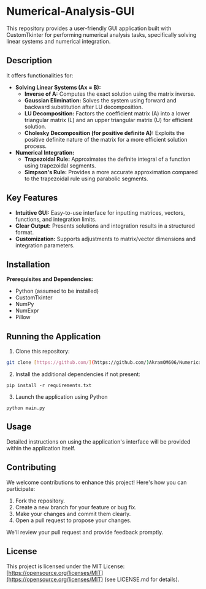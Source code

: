 # Numerical-Analysis-GUI

This repository provides a user-friendly GUI application built with CustomTkinter for performing numerical analysis tasks, specifically solving linear systems and numerical integration.

## Description

It offers functionalities for:

* **Solving Linear Systems (Ax = B):**
    * **Inverse of A:** Computes the exact solution using the matrix inverse.
    * **Gaussian Elimination:** Solves the system using forward and backward substitution after LU decomposition.
    * **LU Decomposition:** Factors the coefficient matrix (A) into a lower triangular matrix (L) and an upper triangular matrix (U) for efficient solution.
    * **Cholesky Decomposition (for positive definite A):** Exploits the positive definite nature of the matrix for a more efficient solution process.
* **Numerical Integration:**
    * **Trapezoidal Rule:** Approximates the definite integral of a function using trapezoidal segments.
    * **Simpson's Rule:** Provides a more accurate approximation compared to the trapezoidal rule using parabolic segments.

## Key Features

* **Intuitive GUI:** Easy-to-use interface for inputting matrices, vectors, functions, and integration limits.
* **Clear Output:** Presents solutions and integration results in a structured format.
* **Customization:** Supports adjustments to matrix/vector dimensions and integration parameters.

## Installation

**Prerequisites and Dependencies:**

* Python (assumed to be installed)
* CustomTkinter
* NumPy
* NumExpr
* Pillow

## Running the Application

1. Clone this repository:
```bash
git clone [https://github.com/](https://github.com/)AkramOM606/Numerical-Analysis-GUI
```
2. Install the additional dependencies if not present:
```
pip install -r requirements.txt
```
3. Launch the application using Python
```
python main.py
```

## Usage

Detailed instructions on using the application's interface will be provided within the application itself.

## Contributing

We welcome contributions to enhance this project! Here's how you can participate:

1. Fork the repository.
2. Create a new branch for your feature or bug fix.
3. Make your changes and commit them clearly.
4. Open a pull request to propose your changes.

We'll review your pull request and provide feedback promptly.

## License

This project is licensed under the MIT License: [https://opensource.org/licenses/MIT](https://opensource.org/licenses/MIT) (see LICENSE.md for details).
